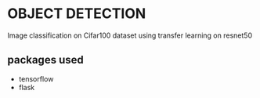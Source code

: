# OBJECT DETECTION
Image classification on Cifar100 dataset using transfer learning on resnet50 
## packages used 
- tensorflow
- flask
